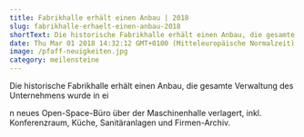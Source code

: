 ```yaml
---
title: Fabrikhalle erhält einen Anbau | 2018
slug: fabrikhalle-erhaelt-einen-anbau-2018
shortText: Die historische Fabrikhalle erhält einen Anbau, die gesamte Ver­waltung des Unternehmens wurde in ein neues Open-Space-Büro über der ­Maschinenhalle verlagert, inkl. Konferenzraum, Küche, Sanitäranlagen und Firmen-Archiv.
date: Thu Mar 01 2018 14:32:12 GMT+0100 (Mitteleuropäische Normalzeit)
image: /pfaff-neuigkeiten.jpg
category: meilensteine
---
```


Die historische Fabrikhalle erhält einen Anbau, die gesamte Ver­waltung des Unternehmens wurde in ei

<!--more-->

n neues Open-Space-Büro über der ­Maschinenhalle verlagert, inkl. Konferenzraum, Küche, Sanitäranlagen und Firmen-Archiv.
